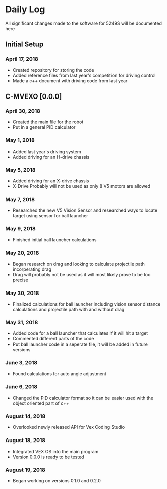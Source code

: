 # Daily Log

All significant changes made to the software for 5249S will be documented here

## Initial Setup
### April 17, 2018
- Created repository for storing the code 
- Added reference files from last year's competition for driving control
- Made a c++ document with driving code from last year
## C-MVEXO [0.0.0]
### April 30, 2018
- Created the main file for the robot
- Put in a general PID calculator
### May 1, 2018
- Added last year's driving system
- Added driving for an H-drive chassis
### May 5, 2018
- Added driving for an X-drive chassis
- X-Drive Probably will not be used as only 8 V5 motors are allowed
### May 7, 2018
- Researched the new V5 Vision Sensor and researched ways to locate target using sensor for ball launcher
### May 9, 2018
- Finished initial ball launcher calculations
### May 20, 2018
- Began research on drag and looking to calculate projectile path incorperating drag
- Drag will probably not be used as it will most likely prove to be too precise
### May 30, 2018
- Finalized calculations for ball launcher including vision sensor distance calculations and projectile path with and without drag
### May 31, 2018
- Added code for a ball launcher that calculates if it will hit a target
- Commented different parts of the code
- Put ball launcher code in a seperate file, it will be added in future versions
### June 3, 2018
- Found calculations for auto angle adjustment
### June 6, 2018
- Changed the PID calculator format so it can be easier used with the object oriented part of c++
### August 14, 2018
- Overlooked newly released API for Vex Coding Studio
### August 18, 2018
- Integrated VEX OS into the main program
- Version 0.0.0 is ready to be tested
### August 19, 2018
- Began working on versions 0.1.0 and 0.2.0
